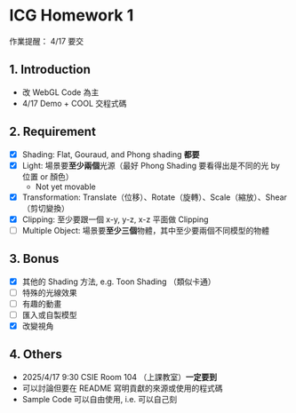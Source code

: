 # ICG Homework 1

作業提醒： 4/17 要交

## 1. Introduction

- 改 WebGL Code 為主
- 4/17 Demo + COOL 交程式碼

## 2. Requirement

- [x] Shading: Flat, Gouraud, and Phong shading **都要**
- [x] Light: 場景要**至少兩個**光源（最好 Phong Shading 要看得出是不同的光 by 位置 or 顏色）
  - Not yet movable
- [x] Transformation: Translate（位移）、Rotate（旋轉）、Scale（縮放）、Shear（剪切變換）
- [x] Clipping: 至少要跟一個 x-y, y-z, x-z 平面做 Clipping
- [ ] Multiple Object: 場景要**至少三個**物體，其中至少要兩個不同模型的物體

## 3. Bonus

- [x] 其他的 Shading 方法, e.g. Toon Shading （類似卡通）
- [ ] 特殊的光線效果
- [ ] 有趣的動畫
- [ ] 匯入或自製模型
- [x] 改變視角

## 4. Others

- 2025/4/17 9:30 CSIE Room 104 （上課教室）**一定要到**
- 可以討論但要在 README 寫明貢獻的來源或使用的程式碼
- Sample Code 可以自由使用, i.e. 可以自己刻